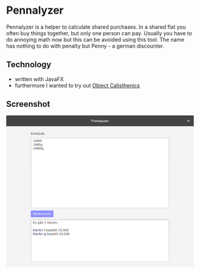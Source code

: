 # Pennalyzer

Pennalyzer is a helper to calculate shared purchases. In a shared flat you often buy things together, but only one person can pay. Usually you have to do annoying math now but this can be avoided using this tool. The name has nothing to do with penalty but Penny - a german discounter.

## Technology

- written with JavaFX 
- furthermore I wanted to try out [Object Calisthenics](https://www.cs.helsinki.fi/u/luontola/tdd-2009/ext/ObjectCalisthenics.pdf)

## Screenshot

![Screenshot](/screenshot.png)